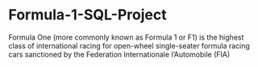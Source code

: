 # Formula-1-SQL-Project
Formula One (more commonly known as Formula 1 or F1) is the highest class of international racing for open-wheel single-seater formula racing cars sanctioned by the Federation Internationale I’Automobile (FIA)
